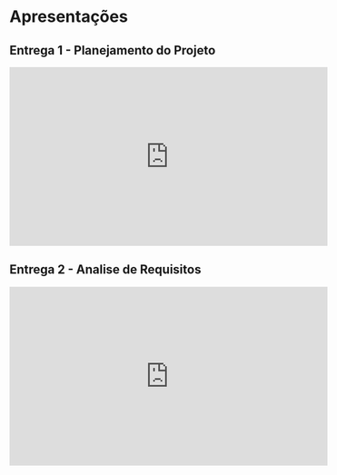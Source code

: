 # Apresentações

## Entrega 1 - Planejamento do Projeto

<iframe width="560" height="315" src="https://www.youtube.com/embed/xXd7OqWJ9ZQ" title="YouTube video player" frameborder="0" allow="accelerometer; autoplay; clipboard-write; encrypted-media; gyroscope; picture-in-picture" allowfullscreen></iframe>

## Entrega 2 - Analise de Requisitos

<iframe width="560" height="315" src="https://www.youtube.com/embed/K9fSeagzsQM" title="YouTube video player" frameborder="0" allow="accelerometer; autoplay; clipboard-write; encrypted-media; gyroscope; picture-in-picture" allowfullscreen></iframe>
